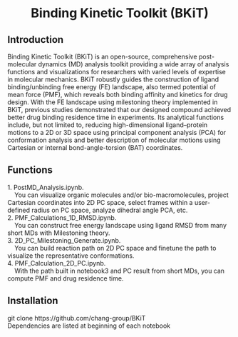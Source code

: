 <div align="center">
  <h1>Binding Kinetic Toolkit (BKiT)</h1>
</div>
<h2>Introduction</h2>
Binding Kinetic Toolkit (BKiT) is an open-source, comprehensive post-molecular dynamics (MD) analysis toolkit providing a wide array of analysis functions and visualizations for researchers with varied levels of expertise in molecular mechanics. BKiT robustly guides the construction of ligand binding/unbinding free energy (FE) landscape, also termed potential of mean force (PMF), which reveals both binding affinity and kinetics for drug design. With the FE landscape using milestoning theory implemented in BKiT, previous studies demonstrated that our designed compound achieved better drug binding residence time in experiments. Its analytical functions include, but not limited to, reducing high-dimensional ligand–protein motions to a 2D or 3D space using principal component analysis (PCA) for conformation analysis and better description of molecular motions using Cartesian or internal bond-angle-torsion (BAT) coordinates.

<h2>Functions</h2>
1. PostMD_Analysis.ipynb.<br />
&nbsp;&nbsp;&nbsp;&nbsp;You can visualize organic molecules and/or bio-macromolecules, project Cartesian coordinates into 2D PC space, select frames within a user-defined radius on PC space, analyze dihedral angle PCA, etc. <br />
2. PMF_Calculations_1D_RMSD.ipynb.<br />
&nbsp;&nbsp;&nbsp;&nbsp;You can construct free energy landscape using ligand RMSD from many short MDs with Milestoning theory. <br />
3. 2D_PC_Milestoning_Generate.ipynb.<br />
&nbsp;&nbsp;&nbsp;&nbsp;You can build reaction path on 2D PC space and finetune the path to visualize the representative conformations. <br />
4. PMF_Calculation_2D_PC.ipynb.<br />
&nbsp;&nbsp;&nbsp;&nbsp;With the path built in notebook3 and PC result from short MDs, you can compute PMF and drug residence time.<br />

<h2>Installation</h2>
git clone https://github.com/chang-group/BKiT<br />
Dependencies are listed at beginning of each notebook<br />
